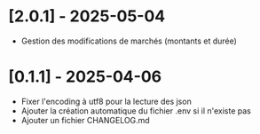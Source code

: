 # [2.0.1] - 2025-05-04
- Gestion des modifications de marchés (montants et durée)


# [0.1.1] - 2025-04-06
- Fixer l'encoding à utf8 pour la lecture des json
- Ajouter la création automatique du fichier .env si il n'existe pas
- Ajouter un fichier CHANGELOG.md
